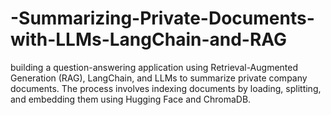 # -Summarizing-Private-Documents-with-LLMs-LangChain-and-RAG
 building a question-answering application using Retrieval-Augmented Generation (RAG), LangChain, and LLMs to summarize private company documents. The process involves indexing documents by loading, splitting, and embedding them using Hugging Face and ChromaDB.
